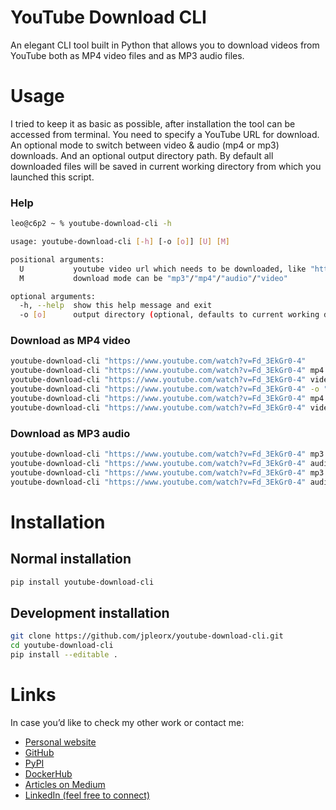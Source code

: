 # YouTube Download CLI 
An elegant CLI tool built in Python that allows you to download videos from YouTube both as MP4 video files and as MP3 audio files. 

# Usage
I tried to keep it as basic as possible, after installation the tool can be accessed from terminal. You need to specify a YouTube URL for download. An optional mode to switch between video & audio (mp4 or mp3) downloads. And an optional output directory path. By default all downloaded files will be saved in current working directory from which you launched this script.
### Help
```bash
leo@c6p2 ~ % youtube-download-cli -h

usage: youtube-download-cli [-h] [-o [o]] [U] [M]

positional arguments:
  U           youtube video url which needs to be downloaded, like "https://www.youtube.com/watch?v=Fd_3EkGr0-4" or "https://youtu.be/Fd_3EkGr0-4"
  M           download mode can be "mp3"/"mp4"/"audio"/"video"

optional arguments:
  -h, --help  show this help message and exit
  -o [o]      output directory (optional, defaults to current working directory)

```

### Download as MP4 video
```bash
youtube-download-cli "https://www.youtube.com/watch?v=Fd_3EkGr0-4"
youtube-download-cli "https://www.youtube.com/watch?v=Fd_3EkGr0-4" mp4
youtube-download-cli "https://www.youtube.com/watch?v=Fd_3EkGr0-4" video
youtube-download-cli "https://www.youtube.com/watch?v=Fd_3EkGr0-4" -o "/Users/leo/Downloads"
youtube-download-cli "https://www.youtube.com/watch?v=Fd_3EkGr0-4" mp4 -o "/Users/leo/Downloads"
youtube-download-cli "https://www.youtube.com/watch?v=Fd_3EkGr0-4" video -o "/Users/leo/Downloads"
```
### Download as MP3 audio
```bash
youtube-download-cli "https://www.youtube.com/watch?v=Fd_3EkGr0-4" mp3
youtube-download-cli "https://www.youtube.com/watch?v=Fd_3EkGr0-4" audio
youtube-download-cli "https://www.youtube.com/watch?v=Fd_3EkGr0-4" mp3 -o "/Users/leo/Downloads"
youtube-download-cli "https://www.youtube.com/watch?v=Fd_3EkGr0-4" audio -o "/Users/leo/Downloads"
```

# Installation
 
## Normal installation

```bash
pip install youtube-download-cli
```

## Development installation

```bash
git clone https://github.com/jpleorx/youtube-download-cli.git
cd youtube-download-cli
pip install --editable .
```

# Links
In case you’d like to check my other work or contact me:
* [Personal website](https://tekleo.net/)
* [GitHub](https://github.com/jpleorx)
* [PyPI](https://pypi.org/user/JPLeoRX/)
* [DockerHub](https://hub.docker.com/u/jpleorx)
* [Articles on Medium](https://medium.com/@leo.ertuna)
* [LinkedIn (feel free to connect)](https://www.linkedin.com/in/leo-ertuna-14b539187/)